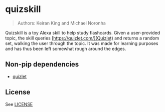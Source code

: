 # quizskill
> Authors: Keiran King and Michael Noronha

Quizskill is a toy Alexa skill to help study flashcards. Given a user-provided topic, the skill queries [https://quizlet.com/](Quizlet) and returns a random set, walking the user through the topic. It was made for learning purposes and has thus been left somewhat rough around the edges.

## Non-pip dependencies

- [quizlet](https://github.com/s-alexey/quizlet)

## License

See [LICENSE](LICENSE.md)
